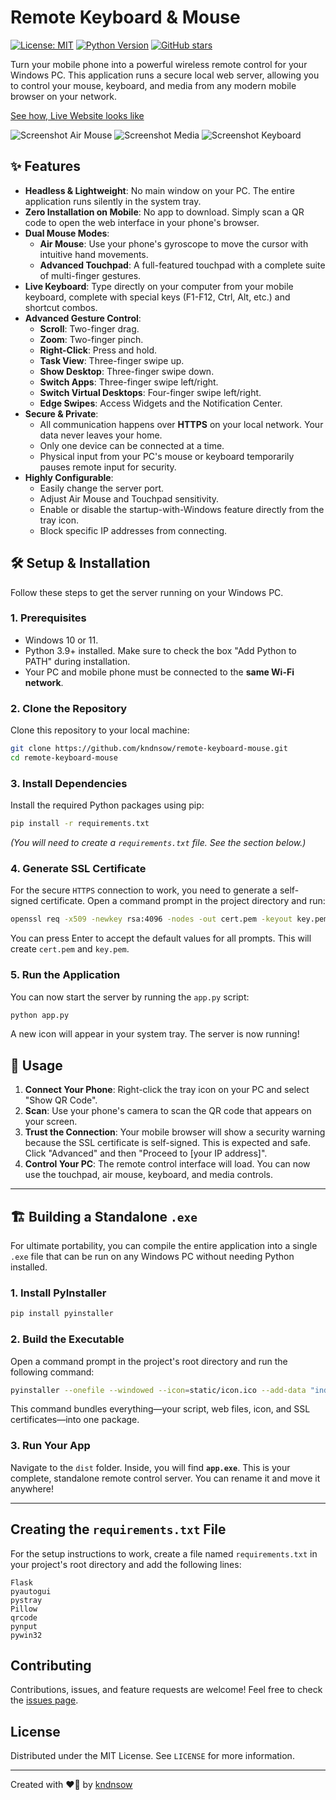 # Remote Keyboard & Mouse

[![License: MIT](https://img.shields.io/badge/License-MIT-yellow.svg)](https://opensource.org/licenses/MIT)
[![Python Version](https://img.shields.io/badge/python-3.9+-blue.svg)](https://www.python.org/downloads/)
[![GitHub stars](https://img.shields.io/github/stars/kndnsow/remote-keyboard-mouse.svg?style=social&label=Star&maxAge=2592000)](https://github.com/kndnsow/remote-keyboard-mouse/stargazers/)

Turn your mobile phone into a powerful wireless remote control for your Windows PC. This application runs a secure local web server, allowing you to control your mouse, keyboard, and media from any modern mobile browser on your network.

[See how, Live Website looks like](https://kndnsow.github.io/remote-keyboard-mouse/)

![Screenshot Air Mouse](https://raw.githubusercontent.com/kndnsow/remote-keyboard-mouse/refs/heads/main/Screenshots/Screenshot_0.jpg)
![Screenshot Media ](https://github.com/kndnsow/remote-keyboard-mouse/refs/heads/main/Screenshots/Screenshot_1.png)
![Screenshot Keyboard](https://github.com/kndnsow/remote-keyboard-mouse/refs/heads/main/Screenshots/Screenshot_2.png)

## ✨ Features

-   **Headless & Lightweight**: No main window on your PC. The entire application runs silently in the system tray.
-   **Zero Installation on Mobile**: No app to download. Simply scan a QR code to open the web interface in your phone's browser.
-   **Dual Mouse Modes**:
    -   **Air Mouse**: Use your phone's gyroscope to move the cursor with intuitive hand movements.
    -   **Advanced Touchpad**: A full-featured touchpad with a complete suite of multi-finger gestures.
-   **Live Keyboard**: Type directly on your computer from your mobile keyboard, complete with special keys (F1-F12, Ctrl, Alt, etc.) and shortcut combos.
-   **Advanced Gesture Control**:
    -   **Scroll**: Two-finger drag.
    -   **Zoom**: Two-finger pinch.
    -   **Right-Click**: Press and hold.
    -   **Task View**: Three-finger swipe up.
    -   **Show Desktop**: Three-finger swipe down.
    -   **Switch Apps**: Three-finger swipe left/right.
    -   **Switch Virtual Desktops**: Four-finger swipe left/right.
    -   **Edge Swipes**: Access Widgets and the Notification Center.
-   **Secure & Private**:
    -   All communication happens over **HTTPS** on your local network. Your data never leaves your home.
    -   Only one device can be connected at a time.
    -   Physical input from your PC's mouse or keyboard temporarily pauses remote input for security.
-   **Highly Configurable**:
    -   Easily change the server port.
    -   Adjust Air Mouse and Touchpad sensitivity.
    -   Enable or disable the startup-with-Windows feature directly from the tray icon.
    -   Block specific IP addresses from connecting.

## 🛠️ Setup & Installation

Follow these steps to get the server running on your Windows PC.

### 1. Prerequisites

-   Windows 10 or 11.
-   Python 3.9+ installed. Make sure to check the box "Add Python to PATH" during installation.
-   Your PC and mobile phone must be connected to the **same Wi-Fi network**.

### 2. Clone the Repository

Clone this repository to your local machine:

```bash
git clone https://github.com/kndnsow/remote-keyboard-mouse.git
cd remote-keyboard-mouse
```

### 3. Install Dependencies

Install the required Python packages using pip:

```bash
pip install -r requirements.txt
```
*(You will need to create a `requirements.txt` file. See the section below.)*

### 4. Generate SSL Certificate

For the secure `HTTPS` connection to work, you need to generate a self-signed certificate. Open a command prompt in the project directory and run:

```bash
openssl req -x509 -newkey rsa:4096 -nodes -out cert.pem -keyout key.pem -days 365
```
You can press Enter to accept the default values for all prompts. This will create `cert.pem` and `key.pem`.

### 5. Run the Application

You can now start the server by running the `app.py` script:

```bash
python app.py
```
A new icon will appear in your system tray. The server is now running!

## 🚀 Usage

1.  **Connect Your Phone**: Right-click the tray icon on your PC and select "Show QR Code".
2.  **Scan**: Use your phone's camera to scan the QR code that appears on your screen.
3.  **Trust the Connection**: Your mobile browser will show a security warning because the SSL certificate is self-signed. This is expected and safe. Click "Advanced" and then "Proceed to [your IP address]".
4.  **Control Your PC**: The remote control interface will load. You can now use the touchpad, air mouse, keyboard, and media controls.

---

## 🏗️ Building a Standalone `.exe`

For ultimate portability, you can compile the entire application into a single `.exe` file that can be run on any Windows PC without needing Python installed.

### 1. Install PyInstaller

```bash
pip install pyinstaller
```

### 2. Build the Executable

Open a command prompt in the project's root directory and run the following command:

```bash
pyinstaller --onefile --windowed --icon=static/icon.ico --add-data "index.html;." --add-data "settings.html;." --add-data "cert.pem;." --add-data "key.pem;." --add-data "static;static" app.py
```
This command bundles everything—your script, web files, icon, and SSL certificates—into one package.

### 3. Run Your App

Navigate to the `dist` folder. Inside, you will find **`app.exe`**. This is your complete, standalone remote control server. You can rename it and move it anywhere!

---

## Creating the `requirements.txt` File

For the setup instructions to work, create a file named `requirements.txt` in your project's root directory and add the following lines:

```
Flask
pyautogui
pystray
Pillow
qrcode
pynput
pywin32
```

## Contributing

Contributions, issues, and feature requests are welcome! Feel free to check the [issues page](https://github.com/kndnsow/remote-keyboard-mouse/issues).

## License

Distributed under the MIT License. See `LICENSE` for more information.

---
Created with ❤️‍🔥 by [kndnsow](https://github.com/kndnsow)
